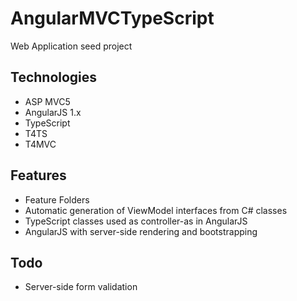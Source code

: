 # AngularMVCTypeScript
Web Application seed project

## Technologies

- ASP MVC5
- AngularJS 1.x
- TypeScript
- T4TS
- T4MVC

## Features

- Feature Folders
- Automatic generation of ViewModel interfaces from C# classes
- TypeScript classes used as controller-as in AngularJS
- AngularJS with server-side rendering and bootstrapping

## Todo

- Server-side form validation
